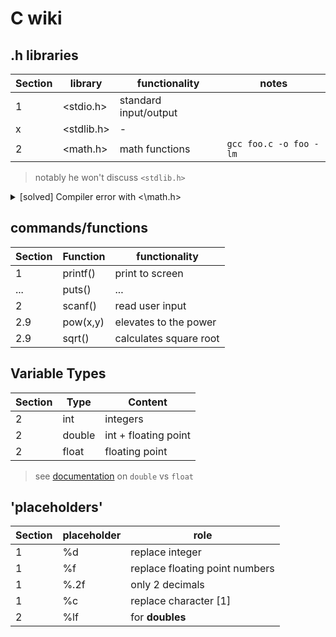 # C wiki


## .h libraries

| Section | library    | functionality         | notes                  |
| ------- | ----       | --------              | ---                    |
| 1       | <stdio.h>  | standard input/output |                        |
| x       | <stdlib.h> | -                     |                        |
| 2       | <math.h>   | math functions        | `gcc foo.c -o foo -lm` |

> notably he won't discuss `<stdlib.h>`

<details>
<summary>[solved] Compiler error with <\math.h></summary>

1. problem
```bash
[Running] cd "/home/pabloqpacin/ASIR+/C-eazy/2-Variables/" && gcc practicals2-9.c -o practicals2-9 && "/home/pabloqpacin/ASIR+/C-eazy/2-Variables/"practicals2-9
/usr/bin/ld: /tmp/ccM2AvDd.o: in function `main':
practicals2-9.c:(.text+0x134): undefined reference to `sqrt'
collect2: error: ld returned 1 exit status
```

2. documentation
   1. [documentation1](https://stackoverflow.com/questions/10409032/why-am-i-getting-undefined-reference-to-sqrt-error-even-though-i-include-math)
   2. [documentation2](https://www.knowprogram.com/c-programming/undefined-reference-to-sqrt-or-other-mathematical-functions-even-includes-math-h-header/)
   3. [documentation3](https://stackoverflow.com/questions/57173093/how-to-include-compiler-flags-in-visual-studio-code)

3. solution: add `-lm` to CLI command or VSCode's `tasks.json`!

```bash
# Add -lm to gcc command
gcc foo.c -o foo -lm
```

```json
// .vscode/tasks.json
{
    "tasks": [
        {
            "args": [
                "-lm"
            ]
        }
    ]
}
```

</details>


## commands/functions

| Section | Function | functionality          |
| ------- | ----     | --------               |
| 1       | printf() | print to screen        |
| ...     | puts()   | ...                    |
| 2       | scanf()  | read user input        |
| 2.9     | pow(x,y) | elevates to the power  |
| 2.9     | sqrt()   | calculates square root |




## Variable Types

| Section | Type     | Content               |
| ------- | ----     | --------              |
| 2       | int      | integers              |
| 2       | double   | int + floating point  |
| 2       | float    | floating point        |

> see [documentation](/docs/documentation.md) on `double` vs `float`




## 'placeholders'

| Section | placeholder | role                           |
| ------- | ----        | --------                       |
| 1       | %d          | replace integer                |
| 1       | %f          | replace floating point numbers |
| 1       | %.2f        | only 2 decimals                |
| 1       | %c          | replace character [1]          |
| 2       | %lf         | for **doubles**                |
